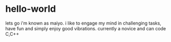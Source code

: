 # hello-world
lets go
i'm known as maiyo. i like to engage my mind in challenging tasks, have fun and simply enjoy good vibrations. currently a novice and can code C,C++   
